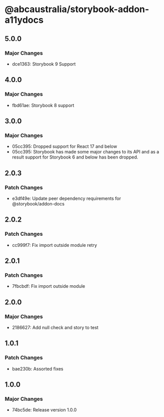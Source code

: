 # @abcaustralia/storybook-addon-a11ydocs

## 5.0.0

### Major Changes

- dce1363: Storybook 9 Support

## 4.0.0

### Major Changes

- fbd61ae: Storybook 8 support

## 3.0.0

### Major Changes

- 05cc395: Dropped support for React 17 and below
- 05cc395: Storybook has made some major changes to its API and as a result support for Storybook 6 and below has been dropped.

## 2.0.3

### Patch Changes

- e3df49e: Update peer dependency requirements for @storybook/addon-docs

## 2.0.2

### Patch Changes

- cc999f7: Fix import outside module retry

## 2.0.1

### Patch Changes

- 7fbcbdf: Fix import outside module

## 2.0.0

### Major Changes

- 2186627: Add null check and story to test

## 1.0.1

### Patch Changes

- bae230b: Assorted fixes

## 1.0.0

### Major Changes

- 74bc5de: Release version 1.0.0
